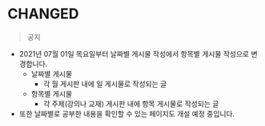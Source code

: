 # CHANGED

> 공지

* 2021년 07월 01일 목요일부터 날짜별 게시물 작성에서 항목별 게시물 작성으로 변경합니다.
  * 날짜별 게시물
    * 각 월 게시판 내에 일 게시물로 작성되는 글
  * 항목별 게시물
    * 각 주제\(강의나 교재\) 게시판 내에 항목 게시물로 작성되는 글
* 또한 날짜별로 공부한 내용을 확인할 수 있는 페이지도 개설 예정 중입니다.



